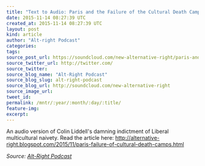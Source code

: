 ```yaml
---
title: "Text to Audio: Paris and the Failure of the Cultural Death Camps"
date: 2015-11-14 08:27:39 UTC
created_at: 2015-11-14 08:27:39 UTC
layout: post
kind: article
author: "Alt-right Podcast"
categories: 
tags: 
source_post_url: https://soundcloud.com/new-alternative-right/paris-and-the-failure-of-the-cultural-death-camps
source_twitter_url: http://twitter.com/
source_twitter: 
source_blog_name: "Alt-Right Podcast"
source_blog_slug: alt-right-podcast
source_blog_url: http://soundcloud.com/new-alternative-right
source_image_url: 
tweet_id:
permalink: /mntr/:year/:month/:day/:title/
feature-img: 
excerpt:
---
```

An audio version of Colin Liddell's damning indictment of Liberal multicultural naivety. Read the article here: http://alternative-right.blogspot.com/2015/11/paris-failure-of-cultural-death-camps.html<div class="">
    <i>Source: <a href="http://soundcloud.com/new-alternative-right">Alt-Right Podcast</a></i>
</div>
